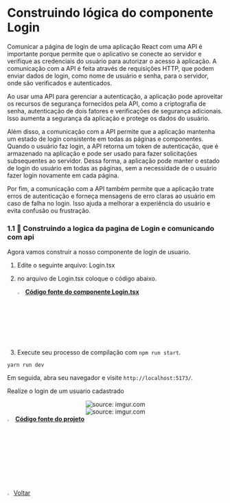 

﻿﻿﻿﻿﻿﻿<h1>Construindo lógica do componente Login</h1>

Comunicar a página de login de uma aplicação React com uma API é importante porque permite que o aplicativo se conecte ao servidor e verifique as credenciais do usuário para autorizar o acesso à aplicação. A comunicação com a API é feita através de requisições HTTP, que podem enviar dados de login, como nome de usuário e senha, para o servidor, onde são verificados e autenticados.

Ao usar uma API para gerenciar a autenticação, a aplicação pode aproveitar os recursos de segurança fornecidos pela API, como a criptografia de senha, autenticação de dois fatores e verificações de segurança adicionais. Isso aumenta a segurança da aplicação e protege os dados do usuário.

Além disso, a comunicação com a API permite que a aplicação mantenha um estado de login consistente em todas as páginas e componentes. Quando o usuário faz login, a API retorna um token de autenticação, que é armazenado na aplicação e pode ser usado para fazer solicitações subsequentes ao servidor. Dessa forma, a aplicação pode manter o estado de login do usuário em todas as páginas, sem a necessidade de o usuário fazer login novamente em cada página.

Por fim, a comunicação com a API também permite que a aplicação trate erros de autenticação e forneça mensagens de erro claras ao usuário em caso de falha no login. Isso ajuda a melhorar a experiência do usuário e evita confusão ou frustração.

<h3>1.1 👣 Construindo a logica da pagina de Login e comunicando com api  </h3>

Agora vamos construir a nosso componente de login de usuario.

1. Edite o seguinte arquivo: Login.tsx

2. no arquivo de Login.tsx coloque o código abaixo.

   <div align="left"><img src="https://i.imgur.com/JACNZiR.png" title="source: imgur.com" width="3%"/> <a href="https://github.com/LucasCapSilva/blog-pessoal-react-2023/blob/login-logica/src/pages/login/Login.tsx" target="_blank"><b>Código fonte do componente Login.tsx</b></a> 

3. Execute seu processo de compilação com `npm run start`.

```
yarn run dev
```

Em seguida, abra seu navegador e visite `http://localhost:5173/`. 

Realize o login de um usuario cadastrado

<div align="center"><img src="https://i.imgur.com/QvcVowG.png" title="source: imgur.com" /></div>

<div align="center"><img src="https://i.imgur.com/xyAJA7P.png" title="source: imgur.com" /></div>

<div align="left"><img src="https://i.imgur.com/JACNZiR.png" title="source: imgur.com" width="3%"/> <a href="https://github.com/LucasCapSilva/blog-pessoal-react-2023/tree/login-logica" target="_blank"><b>Código fonte do projeto</b></a>  

​    

<div align="left"><a href="README.md"><img src="https://i.imgur.com/XMgF3gl.png" title="source: imgur.com" width="3%"/>Voltar</a></div>


